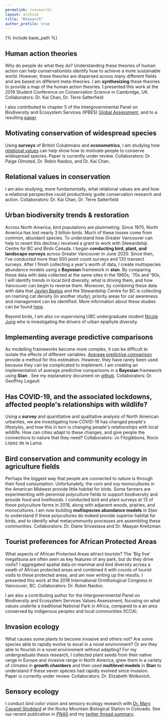 ```yaml
---
permalink: /research/
layout: archive
title: "Research"
author_profile: true
---
```

{% include base_path %}

## Human action theories
Why do people do what they do?  Understanding these theories of human action can help conservationists identify how to achieve a more sustainable world. However, these theories are dispersed across many different fields and are based on different meta-theories. I am **synthesizing** these theories to provide a map of the human action theories. I presented this work at the 2019 Student Conference on Conservation Science in Cambridge, UK.  Collaborators: Dr. Kai Chan, Dr. Terre Satterfield

I also contributed to chapter 5 of the  Intergovernmental Panel on Biodiversity and Ecosystem Services (IPBES) [Global Assessment](https://ipbes.net/global-assessment), and to a resulting [paper](https://doi.org/10.1002/pan3.10124). 

## Motivating conservation of widespread species
Using **surveys** of British Colubmians and **econometrics**, I am studying how [relational values](https://www.sciencedirect.com/science/article/pii/S1877343518301222) can help show how to motivate people to conserve widespread species. Paper is currently under review. Collaborators: Dr. Paige Olmsted, Dr. Robin Naidoo, and  Dr. Kai Chan. 

## Relational values in conservation 

I am also studying, more fundamentally, what relational values are and  how a relational perspective could productively guide conservation research and action. Collaborators: Dr. Kai Chan, Dr. Terre Satterfield 

## Urban biodiversity trends & restoration 

Across North America, bird populations are plummeting:  Since 1970, North America has lost nearly 3 billion birds.  Much of these losses come from common, abundant species. To understand how Greater Vancouver can help to revert this decline,I received a grant to work with Stewardship Centre for BC and Birds Canada.  I began **conducting bird, plant, and landscape surveys** across Greater Vancouver in June 2020. Since then, I've conducted more than 500 point count surveys and 120 transect surveys. After I finish collecting a year's worth of data, I create multispecies abundance models using a **Bayesian** framework in **stan**.  By comparing these  data with data collected at the same sites in the 1960s, '70s and '90s, I  will identify trends in  local bird diversity, what is driving them, and how Vancouver can begin to reverse them. Moreover, by combining these data with data that [Jaylen Bastos](https://www.linkedin.com/in/jaylen-bastos-3a75511a0/?originalSubdomain=ca) and the Stewardship Centre for BC is collecting on roaming cat density (in another study), priority areas for cat awareness and management can be identified. More information about these studies can be found [here](https://stewardshipcentrebc.ca/cats-and-birds/cats-and-birds-research-projects/).

Beyond birds, I am also co-supervising UBC undergraduate student [Nicole Jung](chanslab.ires.ubc.ca/people)  who is investigating the drivers of urban epiphyte diversity. 

## Implementing average predictive comparisons 

As modelling frameworks become more complex, it can be difficult to isolate the effects of different variables. [Average predictive comparison](https://doi.org/10.1111/j.1467-9531.2007.00181.x) provide a method for this estimation. However, they have rarely been used because they can be complicated to implement. I am creating an implementation of average predictive comparisons in a **Bayesian** framework using **Stan** . See my explanatory document on [github](http://htmlpreview.github.io/?https://github.com/hneyster/germination_stan/blob/master/APC.html). Collaborators: Dr. Geoffrey Legault 


## Has COVID-19, and the associated lockdowns, affected people's relationships with wildlife? 

Using a **survey** and quantitative and qualitative analysis of North American urbanites, we are investigating how COVID-19 has changed people's lifestyles, and how this in turn is changing people's relationships with local wildlife. How can cities adapt to these changes, and give people the connections to nature that they need? Collaborators: Jo Fitzgibbons, Rocío López de la Lama.

## Bird conservation and community ecology in agriculture fields 

Perhaps the biggest way that people are connected to nature is through their food consumption. Unfortunately, the corn and soy monocultures in the American Midwest provide little habitat for birds. Some farmers are experimenting with perennial polyculture fields to support biodiversity and provide food and livelihoods. I conducted bird and plant surveys at 13 of these polyculture farms in 2018, along with adjacent woods, prairies, and monocultures. I am now building **multispecies abundance models** in Stan to understand if these polycultures do indeed provide superior habitat for birds, and to identify what metacommunity processes are assembling these communities. 
Collaborators: Dr. Diane Srivastava and Dr. Maayan Kreitzman 

## Tourist preferences for African Protected Areas 
What aspects of African Protected Areas attract tourists? The 'Big five' megafauna are often seen as key features of any park, but do they drive visits?  I aggregated spatial data on mammal and bird diversity across a swath of African protected areas and combined it with counts of tourist visits to these protected areas, and am now writing up the results.  I presented this work at the 2018 International Ornithological Congress in Vancouver, BC. Collaborators: Dr. Robin Naidoo. 

I am also a contributing author for the Intergovernmental Panel on Biodiversity and Ecosystem Services Values Assessment, focusing on what values underlie a traditional National Park in Africa, compared to a an area conserved by indigenous peoples and local communities (ICCA). 
## Invasion  ecology 

What causes some plants to become invasive and others not? Are some species able to rapidly evolve to excel in a novel environment? Or are they able to flourish in a novel environment without adapting? For my  undergraduate thesis research, I collected plant seeds from their native range in Europe and invasive range in North America, grew them in a variety of climates in **growth chambers** and then  used **multilevel models** in **Stan** to understand if these seven species had rapidly evolved since invasion. Paper is currently under review. Collaborators: Dr. Elizabeth Wolkovich. 

## Sensory ecology 

I  conduct bird color vision and sensory ecology research with [Dr. Mary Caswell Stoddard](https://www.marycstoddard.com/) at the Rocky Mountain Biological Station in Colorado. See our recent publication in [*PNAS*](https://www.pnas.org/content/early/2020/06/09/1919377117) and my [twitter thread summary](https://twitter.com/HaroldEyster/status/1272627047861415936). 

